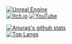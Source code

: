 [![Unreal Engine](https://img.shields.io/badge/unrealengine-%23313131.svg?style=for-the-badge&logo=unrealengine&logoColor=white)](https://gitlab.com/hareubi)            
[![Itch.io](https://img.shields.io/badge/Itch-%23FF0B34.svg?style=for-the-badge&logo=Itch.io&logoColor=white)](https://hareubi.itch.io/)
[![YouTube](https://img.shields.io/badge/YouTube-%23FF0000.svg?style=for-the-badge&logo=YouTube&logoColor=white)](https://youtube.com/@hareubi)

[![Anurag's github stats](https://github-readme-stats-hareubi.vercel.app/api?username=hareubi&title_color=FFF5E1&bg_color=30,6B240C,994D1C,E48F45,F5CCA0&text_color=FFF5E1&border_color=db691d&show_icons=true&icon_color=db691d&border_radius=15&cache_seconds=21600&card_width=500&text_bold=false)](https://github.com/anuraghazra/github-readme-stats)         
[![Top Langs](https://github-readme-stats-hareubi.vercel.app/api/top-langs/?layout=compact&username=hareubi&title_color=FFF5E1&bg_color=30,6B240C,994D1C,E48F45,F5CCA0&text_color=FFF5E1&border_color=db691d&show_icons=true&icon_color=FFF5E1&border_radius=15&cache_seconds=21600&card_width=500)](https://github.com/anuraghazra/github-readme-stats)
